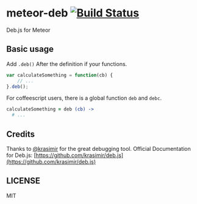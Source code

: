 meteor-deb [![Build Status](https://travis-ci.org/zhouzhuojie/meteor-deb.svg?branch=master)](https://travis-ci.org/zhouzhuojie/meteor-deb)
================

Deb.js for Meteor

Basic usage
-------------

Add `.deb()` After the definition if your functions.

```js
var calculateSomething = function(cb) {
    // ...
}.deb();
```

For coffeescript users, there is a global function `deb` and `debc`.
```coffeescript
calculateSomething = deb (cb) ->
  # ...
```

Credits
-----------
Thanks to [@krasimir](https://github.com/krasimir) for the great debugging tool.
Official Documentation for Deb.js: [https://github.com/krasimir/deb.js](https://github.com/krasimir/deb.js)


LICENSE
----------
MIT
